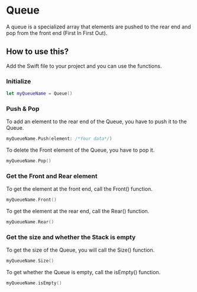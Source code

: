 # Queue

A queue is a specialized array that elements are pushed to the rear end and pop from the front end (First In First Out).

## How to use this?

Add the Swift file to your project and you can use the functions.

### Initialize

```swift
let myQueueName = Queue()
```

### Push & Pop

To add an element to the rear end of the Queue, you have to push it to the Queue.

```swift
myQueueName.Push(element: /*Your data*/)
```

To delete the Front element of the Queue, you have to pop it.

```swift
myQueueName.Pop()
```

### Get the Front and Rear element

To get the element at the front end, call the Front() function.

```swift
myQueueName.Front()
```

To get the element at the rear end, call the Rear() function.

```swift
myQueueName.Rear()
```

### Get the size and whether the Stack is empty

To get the size of the Queue, you will call the Size() function.
```swift
myQueueName.Size()
```

To get whether the Queue is empty, call the isEmpty() function.
```swift
myQueueName.isEmpty()
```
